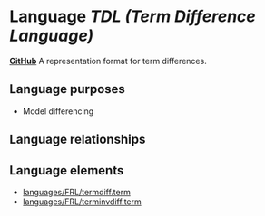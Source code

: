 # Language _TDL (Term Difference Language)_
**[GitHub](https://github.com/softlang/yas/blob/master/TDL)**
A representation format for term differences.

## Language purposes
* Model differencing

## Language relationships

## Language elements
* [languages/FRL/termdiff.term](../../languages/FRL/termdiff.term)
* [languages/FRL/terminvdiff.term](../../languages/FRL/terminvdiff.term)
